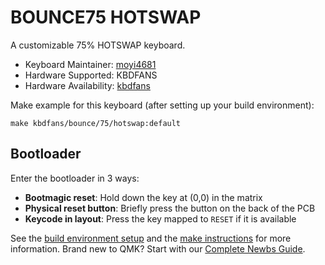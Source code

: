 # BOUNCE75 HOTSWAP

A customizable 75% HOTSWAP keyboard.

* Keyboard Maintainer: [moyi4681](https://github.com/moyi4681)
* Hardware Supported: KBDFANS
* Hardware Availability: [kbdfans](https://kbdfans.myshopify.com/)

Make example for this keyboard (after setting up your build environment):

    make kbdfans/bounce/75/hotswap:default

## Bootloader

Enter the bootloader in 3 ways:

* **Bootmagic reset**: Hold down the key at (0,0) in the matrix
* **Physical reset button**: Briefly press the button on the back of the PCB
* **Keycode in layout**: Press the key mapped to `RESET` if it is available

See the [build environment setup](https://docs.qmk.fm/#/getting_started_build_tools) and the [make instructions](https://docs.qmk.fm/#/getting_started_make_guide) for more information. Brand new to QMK? Start with our [Complete Newbs Guide](https://docs.qmk.fm/#/newbs).